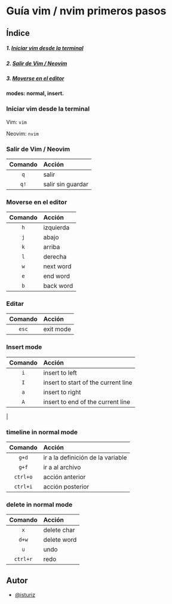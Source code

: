 
# Guía vim / nvim primeros pasos


## Índice

##### 1. [Iniciar vim desde la terminal](#1)
##### 2. [Salir de Vim / Neovim](#2)
##### 3. [Moverse en el editor](#3)

**modes: normal, insert.**

### Iniciar vim desde la terminal<a name="1"></a>  

Vim: `vim`

Neovim: `nvim`

### Salir de Vim / Neovim<a name="2"></a>  

| Comando   | Acción |
| :-----:   | :---- | 
| `q`       | salir  | 
| `q!`      | salir sin guardar |

### Moverse en el editor<a name="3"></a> 

| Comando   | Acción    |
| :-----:   | :----    | 
| `h`       |izquierda  |
| `j`       |abajo      |
| `k`       |arriba     |
| `l`       |derecha    |
| `w`       |next word  |
| `e`       |end word  |
| `b`       |back word  |

### Editar<a name="4"></a> 

| Comando   | Acción    |
| :-----:   | :----     | 
| `esc`     |exit mode|


### Insert mode<a name="7"></a> 
| Comando   | Acción    |
| :-----:   | :----     | 
| `i`       |insert to left|
| `I`       |insert to start of the current line|
| `a`       |insert to right
| `A`       |insert to end of the current line|
|
### timeline in normal mode
| Comando   | Acción    |
| :-----:   | :----     | 
| `g+d`       |ir a la definición de la variable| d = definition
| `g+f`       |ir a al archivo | d = definition
| `ctrl+o`       |acción anterior| o = older
| `ctrl+i`       |acción posterior |

### delete in normal mode
| Comando   | Acción    |
| :-----:   | :----     | 
| `x`       |delete char|
| `d+w`     |delete word|
| `u`       |undo|
| `ctrl+r`  |redo|






## Autor

- [@isturiz](https://www.github.com/isturiz)

